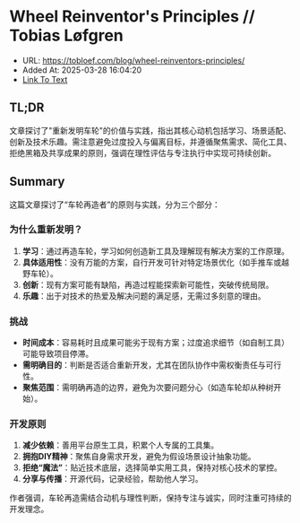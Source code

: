 # Wheel Reinventor's Principles // Tobias Løfgren
- URL: https://tobloef.com/blog/wheel-reinventors-principles/
- Added At: 2025-03-28 16:04:20
- [Link To Text](2025-03-28-wheel-reinventor's-principles-tobias-løfgren_raw.md)

## TL;DR


文章探讨了"重新发明车轮"的价值与实践，指出其核心动机包括学习、场景适配、创新及技术乐趣。需注意避免过度投入与偏离目标，并遵循聚焦需求、简化工具、拒绝黑箱及共享成果的原则，强调在理性评估与专注执行中实现可持续创新。

## Summary


这篇文章探讨了“车轮再造者”的原则与实践，分为三个部分：

### 为什么重新发明？  
1. **学习**：通过再造车轮，学习如何创造新工具及理解现有解决方案的工作原理。  
2. **具体适用性**：没有万能的方案，自行开发可针对特定场景优化（如手推车或越野车轮）。  
3. **创新**：现有方案可能有缺陷，再造过程能探索新可能性，突破传统局限。  
4. **乐趣**：出于对技术的热爱及解决问题的满足感，无需过多刻意的理由。

### 挑战  
- **时间成本**：容易耗时且成果可能劣于现有方案；过度追求细节（如自制工具）可能导致项目停滞。  
- **需明确目的**：判断是否适合重新开发，尤其在团队协作中需权衡责任与可行性。  
- **聚焦范围**：需明确再造的边界，避免为次要问题分心（如造车轮却从种树开始）。

### 开发原则  
1. **减少依赖**：善用平台原生工具，积累个人专属的工具集。  
2. **拥抱DIY精神**：聚焦自身需求开发，避免为假设场景设计抽象功能。  
3. **拒绝“魔法”**：贴近技术底层，选择简单实用工具，保持对核心技术的掌控。  
4. **分享与传播**：开源代码，记录经验，帮助他人学习。  

作者强调，车轮再造需结合动机与理性判断，保持专注与诚实，同时注重可持续的开发理念。
